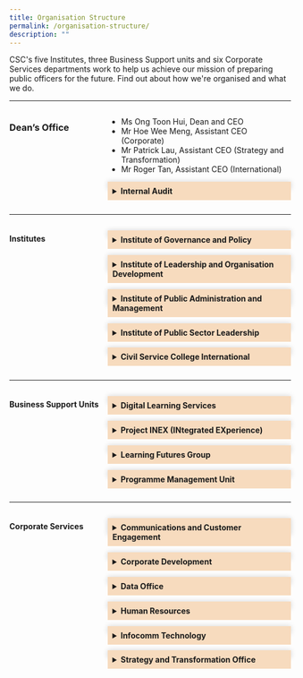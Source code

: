 ```yaml
---
title: Organisation Structure
permalink: /organisation-structure/
description: ""
---
```

<style>
	.grid-container {
	  display: grid;
	  grid-template-columns:  35% 65%;
	 
	}

	.header-left {
		text-align: left;
	
	
	}

	.Accordion-Paragraph {
	 font-size: 1em;
	 margin-left: 0.5em;
	 margin-right: 0.5em;
	 
	}
	
	summary {
		background-color: #f7dbbe;
		padding:8px;
		margin-bottom: -20px;
		font-weight: bold;
		transition: all 0.5s ease;
	}
	
	summary:hover{
		cursor: pointer;
		color: white;
		background-color: #F68B1F;
		font-weight: bold;
	}
	
	details[open] {
		background-color: #f7f0f0;

	}
	
details {
		box-shadow: 0px 0px 10px #d4d4d4;
		margin-top: 1em;
		margin-bottom: 2.2em;
	}

@media only screen and (max-width: 600px) {
	.grid-container {
		display: block;
	}
	
}	
	
	
</style>
<!-- Hello there this is a HTML comment-->

<p>CSC's five Institutes, three Business Support units and six Corporate Services departments work to help us achieve our mission of preparing public officers for the future. Find out about how we're organised and what we do.                         </p>

<hr>
<div class="grid-container">
<div class="grid-child-OS-1"><h3 class="header-left">Dean’s Office</h3></div>
<div class="grid-child-OS-2">
	<ul>
	<li>Ms Ong Toon Hui, Dean and CEO</li>
	<li>Mr Hoe Wee Meng, Assistant CEO (Corporate)</li>
	<li>Mr Patrick Lau, Assistant CEO (Strategy and Transformation)</li>
	<li>Mr Roger Tan, Assistant CEO (International)</li>

</ul>
	<details><summary>Internal Audit</summary>
		<p class="Accordion-Paragraph">Provide independent assurance that College's risk management, governance and internal control processes are operating effectively.</p>
	</details>
</div>
</div>


<hr>
<div class="grid-container">
	<div class="grid-child-OS-1"><h4 class="header-left">Institutes</h4>
	</div>
	<div class="grid-child-OS-2">		
<div id="myaccordion">
	<details><summary>Institute of Governance and Policy</summary>
		<p class="Accordion-Paragraph">Steward and advance public policy through research and training programmes, with emphasis on the areas of governance, public economics and social policy.</p>
	</details>
	<details><summary>Institute of Leadership and Organisation Development</summary>
		<p class="Accordion-Paragraph">Develop leadership and organisation development (OD) capabilities through research, training and consultancy, so as to enable sustainable change and transformation in the Public Service.</p></details>
	<details><summary>Institute of Public Administration and Management</summary><p class="Accordion-Paragraph">Build capabilities in the areas of service management and delivery, strategic human resource management, public finance and law, public service foundational competencies and enforcement practices.
		</p>
	</details>
	<details>
		<summary>Institute of Public Sector Leadership</summary>
		<p class="Accordion-Paragraph">Develop a pipeline of public service leaders through a suite of milestone programmes focusing on leadership development, public governance and its ethos in Singapore.</p>
	</details>
	<details><summary>Civil Service College International</summary>
		<p class="Accordion-Paragraph">Build strategic partnerships through the sharing of Singapore’s public service experience and best practices with the wider global community.</p>
	</details>

</div>
</div>
</div>
<hr>
<div class="grid-container">
	<div class="grid-child-OS-1">
		<h4 class="header-left">Business Support Units</h4>
	 </div>
<div class="grid-child-OS-2">
	<!-- Below here will be the 4 Business Support unit accordians-->
	<div id="myaccordion">
		<details>
			<summary>Digital Learning Services</summary>
			<p class="Accordion-Paragraph">Drive and enable digital learning for an integrated and seamless learning experience.</p>
		</details>
		<details><summary>Project INEX (INtegrated EXperience)</summary>
			<p class="Accordion-Paragraph">Drive the consolidation and integration of business requirements and needs across the systems in CSC and develop an aligned and coherent view in order to provide a seamless learner and agency experience.</p>
		</details>
		<details>
			<summary>Learning Futures Group</summary>
			<p class="Accordion-Paragraph">Nurture conditions for continual experimentation and innovation in learning design and technology.</p>
		</details>
		<details>
		<summary>Programme Management Unit</summary>
		<p class="Accordion-Paragraph">Partner Institutes to provide end-to-end administrative and logistics support for training programmes and other forms of learning interventions so that learners enjoy a seamless experience in their learning journey.</p>
		</details>
		
	  
 </div>
</div>
</div>
	

<hr>
<div class="grid-container">
	<div class="grid-child-OS-1">
		<h4>Corporate Services</h4>
  </div>
	  <div class="grid-child-OS-2">
	<div id="myaccordion">
  <details><summary>Communications and Customer Engagement</summary><p class="Accordion-Paragraph">Steward corporate identity and customer intelligence, as well as communication and customer engagement with public agencies and public officers.</p></details>
		<details><summary>Corporate Development</summary><p class="Accordion-Paragraph">Manage finance and procurement functions, estate and administrative matters, and resource centre.</p></details>
		<details><summary>Data Office</summary><p class="Accordion-Paragraph">Strengthen data infrastructure and expedite the growth of data capabilities.</p></details>
		<details><summary>Human Resources</summary><p class="Accordion-Paragraph">Nurture engaged and committed staff, develop professional competencies, promote HR best practices, and maintain sound corporate governance.</p></details>
		<details><summary>Infocomm Technology</summary><p class="Accordion-Paragraph">Develop technical infrastructure and harness digital technology to boost business efficiency and deliver good customer experience.</p></details>
		<details><summary>Strategy and Transformation Office</summary><p class="Accordion-Paragraph">Develop transformation strategy and roadmap, monitor progress of key projects and ensure alignment of College’s resources, including strategy, data, and business model.</p></details>
  </div>
	</div>
</div><!-- This div tag is for the grid-child-os-2-->

<!-- This div tag is for the grid-container corporate services.-->